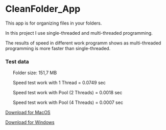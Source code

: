 <h1>CleanFolder_App</h1>

<p>This app is for organizing files in your folders.</p>
<p>In this project I use single-threaded and multi-threaded programming.</p>
<p>The results of speed in different work programm shows as multi-threaded programming is more faster than single-threaded.</p>

<h3>Test data</h3>
    <ul>Folder size: 151,7 MB</ul>
    <ul>Speed test work with 1 Thread = 0.0749 sec</ul>
    <ul>Speed test work with Pool (2 Threads) = 0.0018 sec</ul>
    <ul>Speed test work with Pool (4 Threads) = 0.0007 sec</ul>

<a href="https://drive.google.com/file/d/1oVMC_DVK3ldhbN2CRa3zvH7NX8c9bwO7">Download for MacOS</a>

<a href="https://drive.google.com/file/d/1lmCEx5-SXmjyXGr7WBtTr45HiHHx0lqJ">Download for Windows</a>
